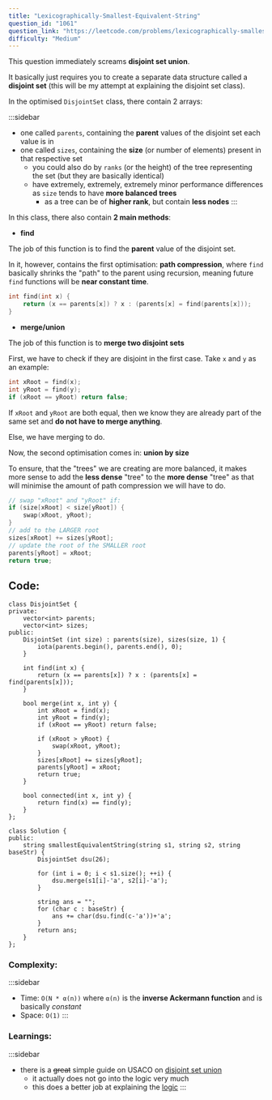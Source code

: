 ```yaml
---
title: "Lexicographically-Smallest-Equivalent-String"
question_id: "1061"
question_link: "https://leetcode.com/problems/lexicographically-smallest-equivalent-string/"
difficulty: "Medium"
---
```


This question immediately screams **disjoint set union**.

It basically just requires you to create a separate data structure called a **disjoint set**
(this will be my attempt at explaining the disjoint set class).

In the optimised `DisjointSet` class, there contain 2 arrays:

:::sidebar
- one called `parents`, containing the **parent** values of the disjoint set each value is in
- one called `sizes`, containing the **size** (or number of elements) present in that respective set
    - you could also do by `ranks` (or the height) of the tree representing the set (but they are basically identical)
    - have extremely, extremely, extremely minor performance differences as `size` tends to have **more balanced trees**
        - as a tree can be of **higher rank**, but contain **less nodes**
:::

In this class, there also contain **2 main methods**:

-  **find**

The job of this function is to find the **parent** value of the disjoint set.

In it, however, contains the first optimisation: **path compression**,
where `find` basically shrinks the "path" to the parent using recursion,
meaning future `find` functions will be **near constant time**.

```cpp
int find(int x) {
    return (x == parents[x]) ? x : (parents[x] = find(parents[x]));
}
```

- **merge/union**

The job of this function is to **merge two disjoint sets**

First, we have to check if they are disjoint in the first case. Take `x` and `y` as an example:

```cpp
int xRoot = find(x);
int yRoot = find(y);
if (xRoot == yRoot) return false;
```

If `xRoot` and `yRoot` are both equal,
then we know they are already part of the same set and **do not have to merge anything**.

Else, we have merging to do.

Now, the second optimisation comes in: **union by size**

To ensure, that the "trees" we are creating are more balanced, 
it makes more sense to add the **less dense** "tree" to the **more dense** "tree"
as that will minimise the amount of path compression we will have to do.

```cpp
// swap "xRoot" and "yRoot" if:
if (size[xRoot] < size[yRoot]) {
    swap(xRoot, yRoot);
}
// add to the LARGER root
sizes[xRoot] += sizes[yRoot];
// update the root of the SMALLER root
parents[yRoot] = xRoot;
return true;
```

## Code<span>:</span>

```{.cpp}
class DisjointSet {
private:
    vector<int> parents;
    vector<int> sizes;
public:
    DisjointSet (int size) : parents(size), sizes(size, 1) {
        iota(parents.begin(), parents.end(), 0);
    }

    int find(int x) {
        return (x == parents[x]) ? x : (parents[x] = find(parents[x]));
    }

    bool merge(int x, int y) {
        int xRoot = find(x);
        int yRoot = find(y);
        if (xRoot == yRoot) return false;

        if (xRoot > yRoot) {
            swap(xRoot, yRoot);
        }
        sizes[xRoot] += sizes[yRoot];
		parents[yRoot] = xRoot;
        return true;
    }

    bool connected(int x, int y) {
        return find(x) == find(y);
    }
};

class Solution {
public:
    string smallestEquivalentString(string s1, string s2, string baseStr) {
        DisjointSet dsu(26);

        for (int i = 0; i < s1.size(); ++i) {
            dsu.merge(s1[i]-'a', s2[i]-'a');
        }

        string ans = "";
        for (char c : baseStr) {
            ans += char(dsu.find(c-'a'))+'a';
        }
        return ans;
    }
};
```

### Complexity<span>:</span>

:::sidebar
- Time: `O(N * α(n))` where `α(n)` is the **inverse Ackermann function** and is basically *constant*
- Space: `O(1)`
:::

### Learnings<span>:</span>

:::sidebar
- there is a ~~great~~ simple guide on USACO on [disjoint set union](https://usaco.guide/gold/dsu?lang=cpp)
    - it actually does not go into the logic very much
    - this does a better job at explaining the [logic](https://www.geeksforgeeks.org/union-by-rank-and-path-compression-in-union-find-algorithm/)
:::
